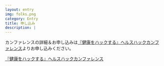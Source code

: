 ```yaml
---
layout: entry
img: folks.png
category: Entry
title: 申し込み
description: |
---
```



カンファレンスの詳細＆お申し込みは<a href='https://healthhackconf.doorkeeper.jp/events/37747'>『健康をハックする』ヘルスハックカンファレンス</a>よりお申し込みください。

<a class="doorkeeper-registration-widget" href="https://healthhackconf.doorkeeper.jp/events/37747">『健康をハックする』ヘルスハックカンファレンス</a><script src="http://widgets.doorkeeper.jp/w/widget.js"></script>
